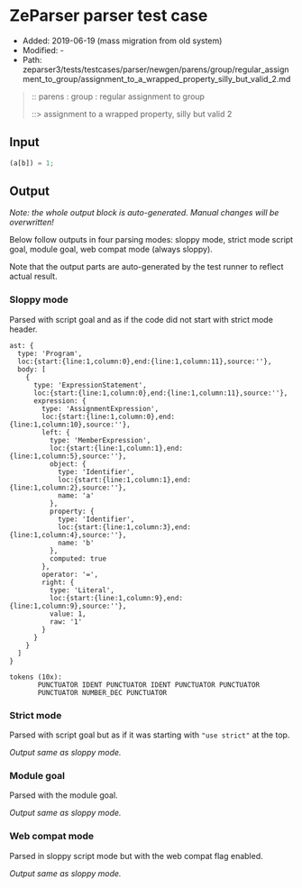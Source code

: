# ZeParser parser test case

- Added: 2019-06-19 (mass migration from old system)
- Modified: -
- Path: zeparser3/tests/testcases/parser/newgen/parens/group/regular_assignment_to_group/assignment_to_a_wrapped_property_silly_but_valid_2.md

> :: parens : group : regular assignment to group
>
> ::> assignment to a wrapped property, silly but valid 2

## Input

`````js
(a[b]) = 1;
`````

## Output

_Note: the whole output block is auto-generated. Manual changes will be overwritten!_

Below follow outputs in four parsing modes: sloppy mode, strict mode script goal, module goal, web compat mode (always sloppy).

Note that the output parts are auto-generated by the test runner to reflect actual result.

### Sloppy mode

Parsed with script goal and as if the code did not start with strict mode header.

`````
ast: {
  type: 'Program',
  loc:{start:{line:1,column:0},end:{line:1,column:11},source:''},
  body: [
    {
      type: 'ExpressionStatement',
      loc:{start:{line:1,column:0},end:{line:1,column:11},source:''},
      expression: {
        type: 'AssignmentExpression',
        loc:{start:{line:1,column:0},end:{line:1,column:10},source:''},
        left: {
          type: 'MemberExpression',
          loc:{start:{line:1,column:1},end:{line:1,column:5},source:''},
          object: {
            type: 'Identifier',
            loc:{start:{line:1,column:1},end:{line:1,column:2},source:''},
            name: 'a'
          },
          property: {
            type: 'Identifier',
            loc:{start:{line:1,column:3},end:{line:1,column:4},source:''},
            name: 'b'
          },
          computed: true
        },
        operator: '=',
        right: {
          type: 'Literal',
          loc:{start:{line:1,column:9},end:{line:1,column:9},source:''},
          value: 1,
          raw: '1'
        }
      }
    }
  ]
}

tokens (10x):
       PUNCTUATOR IDENT PUNCTUATOR IDENT PUNCTUATOR PUNCTUATOR
       PUNCTUATOR NUMBER_DEC PUNCTUATOR
`````

### Strict mode

Parsed with script goal but as if it was starting with `"use strict"` at the top.

_Output same as sloppy mode._

### Module goal

Parsed with the module goal.

_Output same as sloppy mode._

### Web compat mode

Parsed in sloppy script mode but with the web compat flag enabled.

_Output same as sloppy mode._
